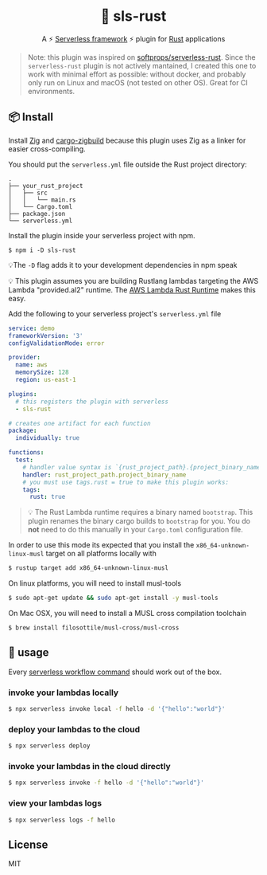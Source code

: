 <h1 align="center">
  🦀 sls-rust
</h1>

<p align="center">
   A ⚡ <a href="https://www.serverless.com/framework/docs/">Serverless framework</a> ⚡ plugin for <a href="https://www.rust-lang.org/">Rust</a> applications
</p>

> Note: this plugin was inspired on [softprops/serverless-rust](https://github.com/softprops/serverless-rust).
> Since the `serverless-rust` plugin is not actively mantained, I created this
> one to work with minimal effort as possible: without docker, and probably only
> run on Linux and macOS (not tested on other OS). Great for CI environments.

## 📦 Install

Install [Zig](https://ziglang.org/) and [cargo-zigbuild](https://github.com/rust-cross/cargo-zigbuild) because this plugin uses Zig as a linker for easier cross-compiling.

You should put the `serverless.yml` file outside the Rust project directory:

```console
.
├── your_rust_project
│   ├── src
│   │   └── main.rs
│   └── Cargo.toml
├── package.json
└── serverless.yml
```

Install the plugin inside your serverless project with npm.

```console
$ npm i -D sls-rust
```

💡The `-D` flag adds it to your development dependencies in npm speak

💡 This plugin assumes you are building Rustlang lambdas targeting the AWS Lambda "provided.al2" runtime. The [AWS Lambda Rust Runtime](https://github.com/awslabs/aws-lambda-rust-runtime) makes this easy.

Add the following to your serverless project's `serverless.yml` file

```yaml
service: demo
frameworkVersion: '3'
configValidationMode: error

provider:
  name: aws
  memorySize: 128
  region: us-east-1

plugins:
  # this registers the plugin with serverless
  - sls-rust

# creates one artifact for each function
package:
  individually: true

functions:
  test:
    # handler value syntax is `{rust_project_path}.{project_binary_name}`
    handler: rust_project_path.project_binary_name
    # you must use tags.rust = true to make this plugin works:
    tags:
      rust: true
```

> 💡 The Rust Lambda runtime requires a binary named `bootstrap`. This plugin renames the binary cargo builds to `bootstrap` for you. You do **not** need to do this manually in your `Cargo.toml` configuration file.

In order to use this mode its expected that you install the `x86_64-unknown-linux-musl` target on all platforms locally with

```sh
$ rustup target add x86_64-unknown-linux-musl
```

On linux platforms, you will need to install musl-tools

```sh
$ sudo apt-get update && sudo apt-get install -y musl-tools
```

On Mac OSX, you will need to install a MUSL cross compilation toolchain

```sh
$ brew install filosottile/musl-cross/musl-cross
```

## 🤸 usage

Every [serverless workflow command](https://serverless.com/framework/docs/providers/aws/guide/workflow/) should work out of the box.

### invoke your lambdas locally

```sh
$ npx serverless invoke local -f hello -d '{"hello":"world"}'
```

### deploy your lambdas to the cloud

```sh
$ npx serverless deploy
```

### invoke your lambdas in the cloud directly

```sh
$ npx serverless invoke -f hello -d '{"hello":"world"}'
```

### view your lambdas logs

```sh
$ npx serverless logs -f hello
```

## License

MIT
